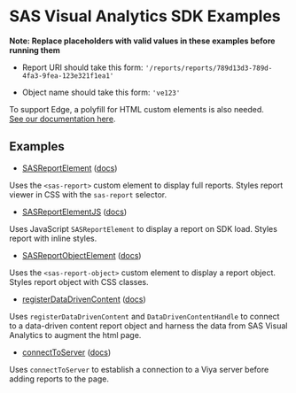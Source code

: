 # SAS Visual Analytics SDK Examples

**Note: Replace placeholders with valid values in these examples before running them**

- Report URI should take this form: `'/reports/reports/789d13d3-789d-4fa3-9fea-123e321f1ea1'`

- Object name should take this form: `'ve123'`

To support Edge, a polyfill for HTML custom elements is also needed.  
<a target="_blank" href="https://developer.sas.com/sdk/va/docs/getting-started#include-a-custom-element-polyfill">See our documentation here</a>.

## Examples

- [SASReportElement](./SASReportElement.html) (<a target="_blank" href="https://developer.sas.com/sdk/va/docs/api/SASReportElement">docs</a>)

Uses the `<sas-report>` custom element to display full reports. Styles report viewer in CSS with the `sas-report`
selector.

- [SASReportElementJS](./SASReportElementJS.html)
  (<a target="_blank" href="https://developer.sas.com/sdk/va/docs/api/SASReportElement">docs</a>)

Uses JavaScript `SASReportElement` to display a report on SDK load. Styles report with inline styles.

- [SASReportObjectElement](./SASReportObjectElement.html)
  (<a target="_blank" href="https://developer.sas.com/sdk/va/docs/api/SASReportObjectElement">docs</a>)

Uses the `<sas-report-object>` custom element to display a report object. Styles report object with CSS classes.

- [registerDataDrivenContent](./registerDataDrivenContent.html) (<a target="_blank" href="https://developer.sas.com/sdk/va/docs/guides/data-driven-content">docs</a>)

Uses `registerDataDrivenContent` and `DataDrivenContentHandle` to connect to a data-driven content report object and harness the data from SAS Visual Analytics to augment the html page.

- [connectToServer](./connectToServer.html) (<a target="_blank" href="https://developer.sas.com/sdk/va/docs/api/connectToServer">docs</a>)

Uses `connectToServer` to establish a connection to a Viya server before adding reports to the page.
